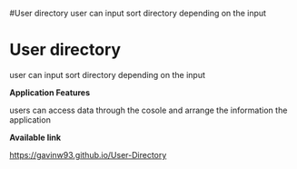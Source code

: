 #User directory
user can input sort directory depending on the input
# User directory



user can input sort directory depending on the input 



**Application Features**

users can access data through the cosole and arrange the information the application



**Available link**

 https://gavinw93.github.io/User-Directory
